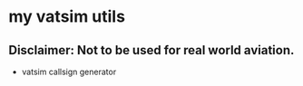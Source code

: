 # my vatsim utils

## Disclaimer: Not to be used for real world aviation.

* vatsim callsign generator  

